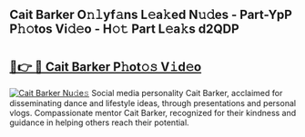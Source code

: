 ## Cait Barker O𝚗𝚕yf𝚊ns L𝚎a𝚔ed N𝚞𝚍es - Part-YpP P𝚑𝚘tos Vi𝚍𝚎o - H𝚘𝚝 Part L𝚎a𝚔s d2QDP

# <h2><a href="http://kf9ho39.oniu.top/?m=Cait+Barker">🔗👉 🔴 Cait Barker P𝚑ot𝚘𝚜 V𝚒d𝚎o</a></h2>

[![Cait Barker Nu𝚍e𝚜](https://i.imgur.com/0qMVB7G.gif)](http://kf9ho39.oniu.top/?m=Cait+Barker)
Social media personality Cait Barker, acclaimed for disseminating dance and lifestyle ideas, through presentations and personal vlogs. Compassionate mentor Cait Barker, recognized for their kindness and guidance in helping others reach their potential.  
